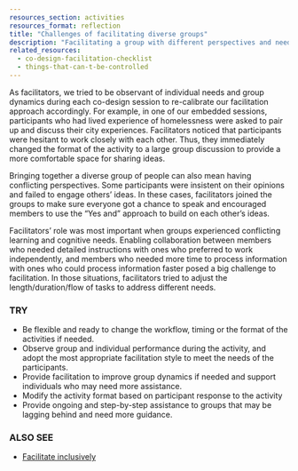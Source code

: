 ```yaml
---
resources_section: activities
resources_format: reflection
title: "Challenges of facilitating diverse groups"
description: "Facilitating a group with different perspectives and needs requires open mindedness and flexibility."
related_resources:
  - co-design-facilitation-checklist
  - things-that-can-t-be-controlled
---
```


As facilitators, we tried to be observant of individual needs and group dynamics during each co-design session to re-calibrate our facilitation approach accordingly. For example, in one of our embedded sessions, participants who had lived experience of homelessness were asked to pair up and discuss their city experiences. Facilitators noticed that participants were hesitant to work closely with each other. Thus, they immediately changed the format of the activity to a large group discussion to provide a more comfortable space for sharing ideas. 


Bringing together a diverse group of people can also mean having conflicting perspectives. Some participants were insistent on their opinions and failed to engage others’ ideas. In these cases, facilitators joined the groups to make sure everyone got a chance to speak and encouraged members to use the “Yes and” approach to build on each other’s ideas. 


Facilitators’ role was most important when groups experienced conflicting learning and cognitive needs. Enabling collaboration between members who needed detailed instructions with ones who preferred to work independently, and members who needed more time to process information with ones who could process information faster posed a big challenge to facilitation. In those situations, facilitators tried to adjust the length/duration/flow of tasks to address different needs.

### TRY

- Be flexible and ready to change the workflow, timing or the format of the activities if needed.
- Observe group and individual performance during the activity, and adopt the most appropriate facilitation style to meet the needs of the participants. 
- Provide facilitation to improve group dynamics if needed and support individuals who may need more assistance. 
- Modify the activity format based on participant response to the activity 
- Provide ongoing and step-by-step assistance to groups that may be lagging behind and need more guidance. 


### ALSO SEE 


- [Facilitate inclusively](https://guide.inclusivedesign.ca/practices/FacilitateInclusively.html)